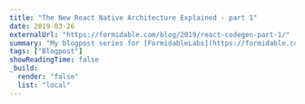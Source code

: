 ```yaml
---
title: "The New React Native Architecture Explained - part 1"
date: 2019-03-26
externalUrl: "https://formidable.com/blog/2019/react-codegen-part-1/"
summary: "My blogpost series for [FormidableLabs](https://formidable.com). This article got also translated in [Korean](https://medium.com/react-native-seoul/%EC%83%88%EB%A1%9C%EC%9A%B4-react-native-%EC%95%84%ED%82%A4%ED%85%8D%EC%B3%90-%EC%84%A4%EB%AA%85-a80a60ec04d7)."
tags: ["Blogpost"]
showReadingTime: false
_build:
  render: "false"
  list: "local"
---
```

